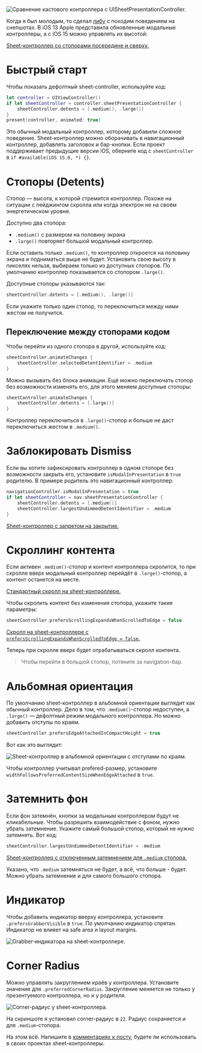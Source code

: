 ![Сравнение кастового контроллера с `UISheetPresentationController`.](https://cdn.sparrowcode.io/tutorials/uisheetpresentationcontroller/preview.png)

Когда я был молодым, то сделал [либу](https://github.com/ivanvorobei/SPStorkController) с походим поведением на снепшотах. В iOS 13 Apple представила обновленные модальные контроллеры, а с iOS 15 можно управлять их высотой:

[Sheet-контроллер со стопорами посередине и сверху.](https://cdn.sparrowcode.io/tutorials/uisheetpresentationcontroller/header.mov)

# Быстрый старт 

Чтобы показать дефолтный sheet-controller, используйте код:

```swift
let controller = UIViewController()
if let sheetController = controller.sheetPresentationController {
    sheetController.detents = [.medium(), .large()]
}
present(controller, animated: true)
```

Это обычный модальный контроллер, которому добавили сложное поведение. Sheet-контроллер можно оборачивать в навигационный контроллер, добавлять заголовок и бар-кнопки. Если проект поддерживает предыдущие версии iOS, оберните код с `sheetController` в `if #available(iOS 15.0, *) {}`.

# Cтопоры (Detents)

Стопор — высота, к которой стремится контроллер. Похоже на ситуации с пейджингом скролла или когда электрон не на своём энергетическом уровне.

Доступно два стопора:
- `.medium()` с размером на половину экрана 
- `.large()` повторяет большой модальный контроллер. 

Если оставить только `.medium()`, то контроллер откроется на половину экрана и подниматься выше не будет. Установить свою высоту в пикселях нельзя, выбираем только из доступных стопоров. По умолчанию контроллер показывается со стопором `.large()`.

Доступные стопоры указываются так:

```swift
sheetController.detents = [.medium(), .large()]
```

Если укажите только один стопор, то переключиться между ними жестом не получится.

## Переключение между стопорами кодом

Чтобы перейти из одного стопора в другой, используйте код:

```swift
sheetController.animateChanges {
    sheetController.selectedDetentIdentifier = .medium
}
```

Можно вызывать без блока анимации. Ещё можно переключать стопор без возможности изменять его, для этого меняем доступные стопоры:

```swift
sheetController.animateChanges {
    sheetController.detents = [.large()]
}
```

Контроллер переключиться в `.large()`-стопор и больше не даст переключиться жестом в `.medium()`.

# Заблокировать Dismiss

Если вы хотите зафиксировать контроллер в одном стопоре без возможности закрыть его, установите `isModalInPresentation` в `true` родителю. В примере родитель это навигационный контроллер:

```swift
navigationController.isModalInPresentation = true
if let sheetController = nav.sheetPresentationController {
    sheetController.detents = [.medium()]
    sheetController.largestUndimmedDetentIdentifier = .medium
}
```

[Sheet-контроллер с запретом на закрытие.](https://cdn.sparrowcode.io/tutorials/uisheetpresentationcontroller/prevent-dismiss.mov)

# Скроллинг контента

Если активен `.medium()`-стопор и контент контроллера скролится, то при скролле вверх модальный контроллер перейдёт в `.large()`-стопор, а контент останется на месте.

[Стандартный скролл на sheet-контроллере.](https://cdn.sparrowcode.io/tutorials/uisheetpresentationcontroller/scrolling-expands-true.mov)

Чтобы скролить контент без изменения стопора, укажите такие параметры:

```swift
sheetController.prefersScrollingExpandsWhenScrolledToEdge = false
```

[Скролл на sheet-контроллере с `prefersScrollingExpandsWhenScrolledToEdge = false`.](https://cdn.sparrowcode.io/tutorials/uisheetpresentationcontroller/scrolling-expands-false.mov)

Теперь при скролле вверх будет отрабатываться скролл контента. 

> Чтобы перейти в большой стопор, потяните за navigation-бар.

# Альбомная ориентация

По умолчанию sheet-контроллер в альбомной ориентации выглядит как обычный контроллер. Дело в том, что `.medium()`-стопор недоступен, а `.large()` — дефолтный режим модального контроллера. Но можно добавить отступы по краям.

```swift
sheetController.prefersEdgeAttachedInCompactHeight = true
```

Вот как это выглядит:

![Sheet-контроллер в альбомной ориентации с отступами по краям.](https://cdn.sparrowcode.io/tutorials/uisheetpresentationcontroller/edge-attached.png)

Чтобы контроллер учитывал prefered-размер, установите `widthFollowsPreferredContentSizeWhenEdgeAttached` в `true`.

# Затемнить фон

Если фон затемнён, кнопки за модальным контроллером будут не кликабельные. Чтобы разрешить взаимодействие с фоном, нужно убрать затемнение. Укажите самый большой стопор, который не нужно затемнять. Вот код:

```swift
sheetController.largestUndimmedDetentIdentifier = .medium
```

[Sheet-контроллер с отключенным затемнением для `.medium` стопора.](https://cdn.sparrowcode.io/tutorials/uisheetpresentationcontroller/undimmed-detent.mov)

Указано, что `.medium` затемняться не будет, а всё, что больше - будет. Можно убрать затемнение и для самого большого стопора.

# Индикатор

Чтобы добавить индикатор вверху контроллера, установите `.prefersGrabberVisible` в `true`. По умолчанию индикатор спрятан. Индикатор не влияет на safe area и layout margins.

![Grabber-индикатора на sheet-контроллере.](https://cdn.sparrowcode.io/tutorials/uisheetpresentationcontroller/grabber.png)

# Corner Radius

Можно управлять закруглением краёв у контроллера. Установите значение для `.preferredCornerRadius`. Закругление меняется не только у презентуемого контроллера, но и у родителя.

![Corner-радиус у sheet-контроллера.](https://cdn.sparrowcode.io/tutorials/uisheetpresentationcontroller/corner-radius.png)

На скриншоте я установил corner-радиус в `22`. Радиус сохраняется и для `.medium`-стопора. 

На этом всё. Напишите в [комментариях к посту](https://t.me/sparrowcode/71), будете ли использовать в своих проектах sheet-контроллеры.
